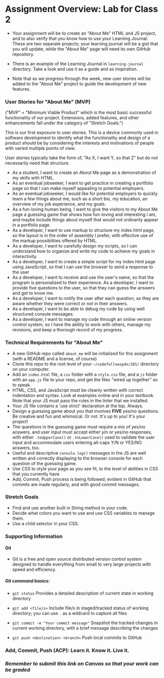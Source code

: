 
# Assignment Overview: Lab for Class 2

- Your assignment will be to create an "About Me" HTML and JS project, and to also verify that you know how to use your Learning Journal. These are two separate projects; your learning journal will be a gist that you will update, while the "About Me" page will need its own GitHub repository.

- There is an example of the Learning Journal in `learning-journal` directory. Take a look and use it as a guide and as inspiration.

- Note that as we progress through the week, new user stories will be added to the "About Me" project to guide the development of new features.

### User Stories for "About Me" (MVP)

("MVP" = "Minimum Viable Product" which is the most basic successful functionality of our project. Extensions, added features, and other enhancements fall under the category of "Stretch Goals.")

This is our first exposure to user stories. This is a device commonly used in software development to identify what the functionality and design of a product should be by considering the interests and motivations of people with varied multiple points of view.

User stories typically take the form of, "As X, I want Y, so that Z" but do not necessarily need that structure.

- As a student, I want to create an About Me page as a demonstration of my skills with HTML.
- As an eventual jobseeker, I want to get practice in creating a portfolio page so that I can make myself appealing to potential employers.
- As an eventual jobseeker, I would like for potential employers to quickly learn a few things about me, such as a short bio, my education, an overview of my job experience, and my goals.
- As a fun-loving human being, I want to give the visitors to my About Me page a guessing game that shows how fun-loving and interesting I am, and maybe include things about myself that would not ordinarily appear in a portfolio page.
- As a developer, I want to use markup to structure my index.html page, so the layout is in the order of assembly I prefer, with effective use of the markup possibilities offered by HTML.
- As a developer, I want to carefully design my scripts, so I can understand how to organize and write my code to achieve my goals in interactivity.
- As a developer, I want to create a simple script for my index.html page using JavaScript, so that I can use the browser to send a response to the user
- As a developer, I want to receive and use the user's name, so that the program is personalized to their experience.
As a developer, I want to provide five questions to the user, so that they can guess the answers and get to know me.
- As a developer, I want to notify the user after each question, so they are aware whether they were correct or not in their answers.
- As a developer, I want to be able to debug my code by using well structured console messages.
- As a developer, I want to manage my code through an online version control system, so I have the ability to work with others, manage my revisions, and keep a thorough record of my progress.

### Technical Requirements for "About Me"

- A new GitHub repo called `about_me` will be initialized for this assignment (with a README and a license, of course)
- Clone this repo to the root level of your `~/codefellowspdx/201/` directory on your computer.
- Add an `index.html` file, a `css` folder with a `style.css` file, and a `js` folder with an `app.js` file to your repo, and get the files "wired up together" so to speak.
- HTML, CSS, and JavaScript must be cleanly written with correct indentation and syntax. Look at examples online and in your textbook. Note that your JS must pass the rules in the linter that we installed.
- Your JS file contains a 'use strict' declaration at the top. Always.
- Design a guessing game about you that involves **FIVE** yes/no questions. Be creative and fun and whimsical. Or not. It's up to you! It's your project!
- The questions in the guessing game must require a mix of yes/no answers, and user input must accept either y/n or yes/no responses, with either `.toUpperCase()` or `.toLowerCase()` used to validate the user input and accommodate users entering all-caps Y/N or YES/NO answers, too.
- Useful and descriptive `console.log()` messages in the JS are well written and correctly displaying to the browser console for each question of the guessing game.
- Use CSS to style your page as you see fit, to the level of abilities in CSS that you currently have
- Add, Commit, Push process is being followed; evident in GitHub that commits are made regularly, and with good commit messages.

### Stretch Goals
- Find and use another built in String method in your code. 
- Decide what colors you want to use and use CSS variables to manage them.
- Use a child selector in your CSS.

### Supporting Information

#### Git

- Git is a free and open source distributed version control system designed to handle everything from small to very large projects with speed and efficiency.

##### Git command basics:

- `git status`              Provides a detailed description of current state in working directory

- `git add <file/s>`          Include file/s in staged/tracked status of working directory; you can use `.` as a wildcard to capture all files

- `git commit -m "Your commit message"`        Snapshot the tracked changes in current working directory, with a brief message describing the changes

- `git push <destination> <branch>`                Push local commits to GitHub

### Add, Commit, Push (ACP): Learn it. Know it. Live it.

### *Remember to submit this link on Canvas so that your work can be graded*
